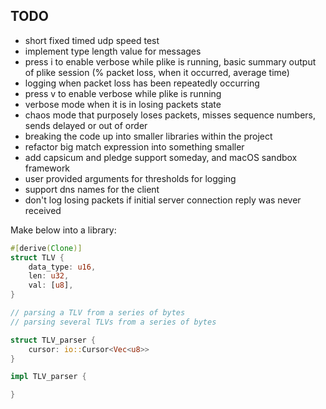 ## TODO
- short fixed timed udp speed test
- implement type length value for messages
- press i to enable verbose while plike is running, basic summary output of plike session (% packet loss, when it occurred, average time)
- logging when packet loss has been repeatedly occurring
- press v to enable verbose while plike is running
- verbose mode when it is in losing packets state
- chaos mode that purposely loses packets, misses sequence numbers, sends delayed or out of order
- breaking the code up into smaller libraries within the project
- refactor big match expression into something smaller
- add capsicum and pledge support someday, and macOS sandbox framework
- user provided arguments for thresholds for logging
- support dns names for the client
- don't log losing packets if initial server connection reply was never received

Make below into a library:

```rust
#[derive(Clone)]
struct TLV {
    data_type: u16,
    len: u32,
    val: [u8],
}

// parsing a TLV from a series of bytes
// parsing several TLVs from a series of bytes

struct TLV_parser {
    cursor: io::Cursor<Vec<u8>>
}

impl TLV_parser {

}
```
